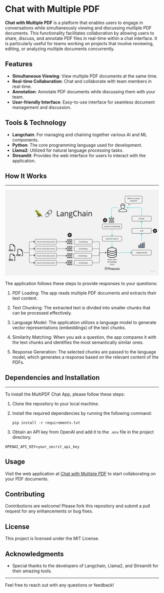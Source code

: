 # Chat with Multiple PDF

**Chat with Multiple PDF** is a platform that enables users to engage in conversations while simultaneously viewing and discussing multiple PDF documents. This functionality facilitates collaboration by allowing users to share, discuss, and annotate PDF files in real-time within a chat interface. It is particularly useful for teams working on projects that involve reviewing, editing, or analyzing multiple documents concurrently.

## Features
- **Simultaneous Viewing**: View multiple PDF documents at the same time.
- **Real-time Collaboration**: Chat and collaborate with team members in real-time.
- **Annotation**: Annotate PDF documents while discussing them with your team.
- **User-friendly Interface**: Easy-to-use interface for seamless document management and discussion.

## Tools & Technology
- **Langchain**: For managing and chaining together various AI and ML components.
- **Python**: The core programming language used for development.
- **Llama2**: Utilized for natural language processing tasks.
- **Streamlit**: Provides the web interface for users to interact with the application.

## How It Works
------------

![MultiPDF Chat App Diagram](./docs/PDF-LangChain.jpg)

The application follows these steps to provide responses to your questions:

1. PDF Loading: The app reads multiple PDF documents and extracts their text content.

2. Text Chunking: The extracted text is divided into smaller chunks that can be processed effectively.

3. Language Model: The application utilizes a language model to generate vector representations (embeddings) of the text chunks.

4. Similarity Matching: When you ask a question, the app compares it with the text chunks and identifies the most semantically similar ones.

5. Response Generation: The selected chunks are passed to the language model, which generates a response based on the relevant content of the PDFs.

## Dependencies and Installation
----------------------------
To install the MultiPDF Chat App, please follow these steps:

1. Clone the repository to your local machine.

2. Install the required dependencies by running the following command:
   ```
   pip install -r requirements.txt
   ```

3. Obtain an API key from OpenAI and add it to the `.env` file in the project directory.
```commandline
OPENAI_API_KEY=your_secrit_api_key
```

## Usage
Visit the web application at [Chat with Multiple PDF](https://talk-to-pdf-v1-1.streamlit.app) to start collaborating on your PDF documents.

## Contributing
Contributions are welcome! Please fork this repository and submit a pull request for any enhancements or bug fixes.

## License
This project is licensed under the MIT License.

## Acknowledgments
- Special thanks to the developers of Langchain, Llama2, and Streamlit for their amazing tools.

---

Feel free to reach out with any questions or feedback!


